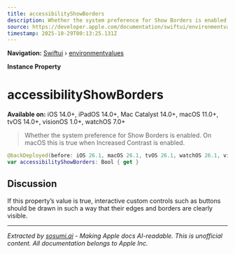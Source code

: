 ```yaml
---
title: accessibilityShowBorders
description: Whether the system preference for Show Borders is enabled. On macOS this is true when Increased Contrast is enabled.
source: https://developer.apple.com/documentation/swiftui/environmentvalues/accessibilityshowborders
timestamp: 2025-10-29T00:13:25.131Z
---
```


**Navigation:** [Swiftui](/documentation/swiftui) › [environmentvalues](/documentation/swiftui/environmentvalues)

**Instance Property**

# accessibilityShowBorders

**Available on:** iOS 14.0+, iPadOS 14.0+, Mac Catalyst 14.0+, macOS 11.0+, tvOS 14.0+, visionOS 1.0+, watchOS 7.0+

> Whether the system preference for Show Borders is enabled. On macOS this is true when Increased Contrast is enabled.

```swift
@backDeployed(before: iOS 26.1, macOS 26.1, tvOS 26.1, watchOS 26.1, visionOS 26.1)
var accessibilityShowBorders: Bool { get }
```

## Discussion

If this property’s value is true, interactive custom controls such as buttons should be drawn in such a way that their edges and borders are clearly visible.

---

*Extracted by [sosumi.ai](https://sosumi.ai) - Making Apple docs AI-readable.*
*This is unofficial content. All documentation belongs to Apple Inc.*
